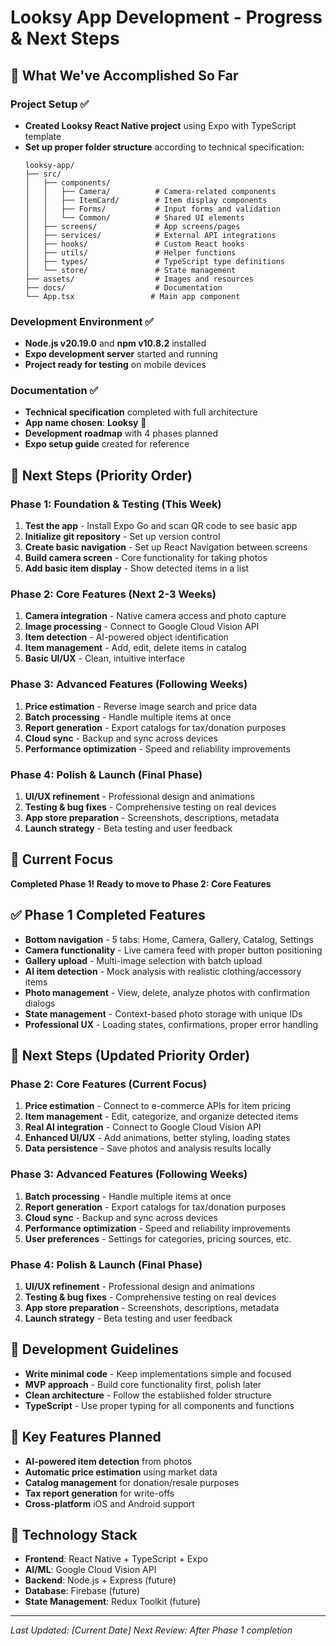 # Looksy App Development - Progress & Next Steps

## 🎉 What We've Accomplished So Far

### Project Setup ✅
- **Created Looksy React Native project** using Expo with TypeScript template
- **Set up proper folder structure** according to technical specification:
  ```
  looksy-app/
  ├── src/
  │   ├── components/
  │   │   ├── Camera/          # Camera-related components
  │   │   ├── ItemCard/        # Item display components  
  │   │   ├── Forms/           # Input forms and validation
  │   │   └── Common/          # Shared UI elements
  │   ├── screens/             # App screens/pages
  │   ├── services/            # External API integrations
  │   ├── hooks/               # Custom React hooks
  │   ├── utils/               # Helper functions
  │   ├── types/               # TypeScript type definitions
  │   └── store/               # State management
  ├── assets/                  # Images and resources
  ├── docs/                    # Documentation
  └── App.tsx                 # Main app component
  ```

### Development Environment ✅
- **Node.js v20.19.0** and **npm v10.8.2** installed
- **Expo development server** started and running
- **Project ready for testing** on mobile devices

### Documentation ✅
- **Technical specification** completed with full architecture
- **App name chosen**: **Looksy** 🎯
- **Development roadmap** with 4 phases planned
- **Expo setup guide** created for reference

## 🚀 Next Steps (Priority Order)

### Phase 1: Foundation & Testing (This Week)
1. **Test the app** - Install Expo Go and scan QR code to see basic app
2. **Initialize git repository** - Set up version control
3. **Create basic navigation** - Set up React Navigation between screens
4. **Build camera screen** - Core functionality for taking photos
5. **Add basic item display** - Show detected items in a list

### Phase 2: Core Features (Next 2-3 Weeks)
1. **Camera integration** - Native camera access and photo capture
2. **Image processing** - Connect to Google Cloud Vision API
3. **Item detection** - AI-powered object identification
4. **Item management** - Add, edit, delete items in catalog
5. **Basic UI/UX** - Clean, intuitive interface

### Phase 3: Advanced Features (Following Weeks)
1. **Price estimation** - Reverse image search and price data
2. **Batch processing** - Handle multiple items at once
3. **Report generation** - Export catalogs for tax/donation purposes
4. **Cloud sync** - Backup and sync across devices
5. **Performance optimization** - Speed and reliability improvements

### Phase 4: Polish & Launch (Final Phase)
1. **UI/UX refinement** - Professional design and animations
2. **Testing & bug fixes** - Comprehensive testing on real devices
3. **App store preparation** - Screenshots, descriptions, metadata
4. **Launch strategy** - Beta testing and user feedback

## 🎯 Current Focus
**Completed Phase 1! Ready to move to Phase 2: Core Features**

## ✅ Phase 1 Completed Features
- **Bottom navigation** - 5 tabs: Home, Camera, Gallery, Catalog, Settings
- **Camera functionality** - Live camera feed with proper button positioning
- **Gallery upload** - Multi-image selection with batch upload
- **AI item detection** - Mock analysis with realistic clothing/accessory items
- **Photo management** - View, delete, analyze photos with confirmation dialogs
- **State management** - Context-based photo storage with unique IDs
- **Professional UX** - Loading states, confirmations, proper error handling

## 🚀 Next Steps (Updated Priority Order)

### Phase 2: Core Features (Current Focus)
1. **Price estimation** - Connect to e-commerce APIs for item pricing
2. **Item management** - Edit, categorize, and organize detected items
3. **Real AI integration** - Connect to Google Cloud Vision API
4. **Enhanced UI/UX** - Add animations, better styling, loading states
5. **Data persistence** - Save photos and analysis results locally

### Phase 3: Advanced Features (Following Weeks)
1. **Batch processing** - Handle multiple items at once
2. **Report generation** - Export catalogs for tax/donation purposes
3. **Cloud sync** - Backup and sync across devices
4. **Performance optimization** - Speed and reliability improvements
5. **User preferences** - Settings for categories, pricing sources, etc.

### Phase 4: Polish & Launch (Final Phase)
1. **UI/UX refinement** - Professional design and animations
2. **Testing & bug fixes** - Comprehensive testing on real devices
3. **App store preparation** - Screenshots, descriptions, metadata
4. **Launch strategy** - Beta testing and user feedback

## 📝 Development Guidelines
- **Write minimal code** - Keep implementations simple and focused
- **MVP approach** - Build core functionality first, polish later
- **Clean architecture** - Follow the established folder structure
- **TypeScript** - Use proper typing for all components and functions

## 📱 Key Features Planned
- **AI-powered item detection** from photos
- **Automatic price estimation** using market data
- **Catalog management** for donation/resale purposes
- **Tax report generation** for write-offs
- **Cross-platform** iOS and Android support

## 🔧 Technology Stack
- **Frontend**: React Native + TypeScript + Expo
- **AI/ML**: Google Cloud Vision API
- **Backend**: Node.js + Express (future)
- **Database**: Firebase (future)
- **State Management**: Redux Toolkit (future)

---
*Last Updated: [Current Date]*
*Next Review: After Phase 1 completion*
